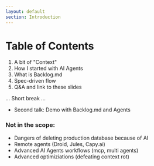 ```yaml
---
layout: default
section: Introduction
---
```


# Table of Contents

1. A bit of "Context"
2. How I started with AI Agents
3. What is Backlog.md
4. Spec-driven flow
5. Q&A and link to these slides

... Short break ...

- Second talk: Demo with Backlog.md and Agents

<div class="mt-6" v-click="0">

### Not in the scope:
<v-clicks at="+2">

* Dangers of deleting production database because of AI
* Remote agents (Droid, Jules, Capy.ai)
* Advanced AI Agents workflows (mcp, multi agents)
* Advanced optimiziations (defeating context rot)

</v-clicks>
</div>
